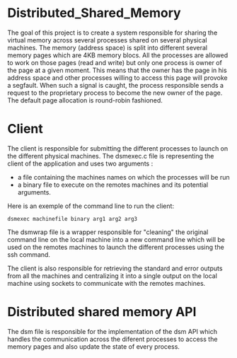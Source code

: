 # Distributed_Shared_Memory

The goal of this project is to create a system responsible for sharing the virtual memory across several processes shared on several physical machines.
The memory (address space) is split into different several memory pages which are 4KB memory blocs. 
All the processes are allowed to work on those pages (read and write) but only one process is owner of the page at a given moment.
This means that the owner has the page in his address space and other processes willing to access this page will provoke a segfault.
When such a signal is caught, the process responsible sends a request to the proprietary process to become the new owner of the page.
The default page allocation is round-robin fashioned.

# Client

The client is responsible for submitting the different processes to launch on the different physical machines. The dsmexec.c file is representing the client of the application and uses two arguments :
- a file containing the machines names on which the processes will be run
- a binary file to execute on the remotes machines and its potential arguments.

Here is an exemple of the command line to run the client:

```
dsmexec machinefile binary arg1 arg2 arg3
```

The dsmwrap file is a wrapper responsible for "cleaning" the original command line on the local machine into a new command line which will be used on the remotes machines to launch the different processes using the ssh command.

The client is also responsible for retrieving the standard and error outputs from all the machines and centralizing it into a single output on the local machine using sockets to communicate with the remotes machines.

# Distributed shared memory API

The dsm file is responsible for the implementation of the dsm API which handles the communication across the diferent processes to access the memory pages and also update the state of every process. 
